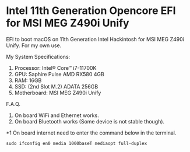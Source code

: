 # Intel 11th Generation Opencore EFI for MSI MEG Z490i Unify

EFI to boot macOS on 11th Generation Intel Hackintosh for MSI MEG Z490i Unify.
For my own use.

My System Specifications:

1. Processor: Intel® Core™ i7-11700K
2. GPU: Saphire Pulse AMD RX580 4GB
3. RAM: 16GB
4. SSD: (2nd Slot M.2) ADATA 256GB
5. Motherboard: MSI MEG Z490i Unify

F.A.Q.
1. On board WiFi and Ethernet works.
2. On board Bluetooth works (Some device is not stable though).

*1 On board internet need to enter the command below in the terminal.
```
sudo ifconfig en0 media 1000baseT mediaopt full-duplex
```
